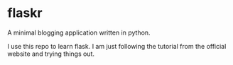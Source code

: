 # flaskr

A minimal blogging application written in python.

I use this repo to learn flask.
I am just following the tutorial from the official website and trying things out.
